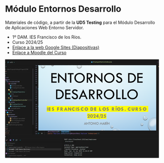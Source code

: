 # Módulo Entornos Desarrollo

Materiales de código, a partir de la **UD5 Testing** para el Módulo Desarrollo de Aplicaciones Web Entorno Servidor.

* 1º DAM. IES Francisco de los Ríos.
* Curso 2024/25
* [Enlace a la web Google Sites (Diapositivas)](https://sites.google.com/iesfranciscodelosrios.es/dam1-entornos-desarrollo/inicio)
* [Enlace a Moodle del Curso](https://educacionadistancia.juntadeandalucia.es/centros/cordoba/course/view.php?id=2861&section=0#tabs-tree-start)

![1743227493712](image/index/1743227493712.png)
